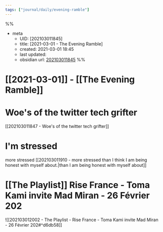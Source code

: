 ```yaml
---
tags: ["journal/daily/evening-ramble"]
---
```

%%
- meta
	- UID: [202103011845]
	- title: [2021-03-01 - The Evening Ramble]
	- created: 2021-03-01 18:45
	- last updated: 
	- obsidian url:  [202103011845](obsidian://open?vault=not-a-robot&file=daily%2F2021-03-01%20-%20The%20Evening%20Ramble)
%%

# [[2021-03-01]] - [[The Evening Ramble]]

# Woe's of the twitter tech grifter

[[202103011847 - Woe's of the twitter tech grifter]]

# I'm stressed 

more stressed  [[202103011910 - more stressed than I think I am being honest with myself about.|than I am being honest with myself about]]
# [[The Playlist]] Rise France - Toma Kami invite Mad Miran - 26 Février 202

![[202103012002 - The Playlist - Rise France - Toma Kami invite Mad Miran - 26 Février 202#^d6db58]]